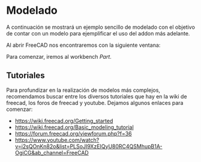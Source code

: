 # Modelado

A continuación se mostrará un ejemplo sencillo de modelado con el objetivo de contar con un modelo para ejemplificar el uso del addon más adelante.

Al abrir FreeCAD nos encontraremos con la siguiente ventana:

<!-- TODO: insertar imagen -->

Para comenzar, iremos al workbench *Part*.

<!-- TODO: insertar imagen -->

<!-- TODO: continuar como en el ejemplo subido a docs -->

## Tutoriales

Para profundizar en la realización de modelos más complejos, recomendamos buscar entre los diversos tutoriales que hay en la wiki de freecad, los foros de freecad y youtube. Dejamos algunos enlaces para comenzar:

- <https://wiki.freecad.org/Getting_started>
- <https://wiki.freecad.org/Basic_modeling_tutorial>
- <https://forum.freecad.org/viewforum.php?f=36>
- <https://www.youtube.com/watch?v=i2sQOnKn82o&list=PLSoJI9XzEIQyU80RC4QSMhupB1A-OgiCG&ab_channel=FreeCAD>
